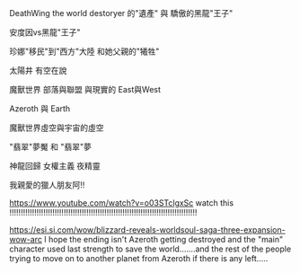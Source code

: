 DeathWing the world destoryer 的"遺產" 與 驕傲的黑龍"王子" 

安度因vs黑龍"王子" 

珍娜"移民"到"西方"大陸 和她父親的"犧牲"

太陽井 有空在說

魔獸世界 部落與聯盟 與現實的 East與West 

Azeroth 與 Earth

魔獸世界虛空與宇宙的虛空

"翡翠"夢魘 和 "翡翠"夢

神龍回歸 女權主義 夜精靈

我親愛的獵人朋友阿!!

https://www.youtube.com/watch?v=o03STclgxSc 
watch this !!!!!!!!!!!!!!!!!!!!!!!!!!!!!!!!!!!!!!!!!!!!!!!!!!!!!!!!!!!!!!!!!!!!!!!!!!!!!!!!!!!


https://esi.si.com/wow/blizzard-reveals-worldsoul-saga-three-expansion-wow-arc
I hope the ending isn't Azeroth getting destroyed and the "main" character used last strength to save the world.......and the rest of the people trying to move on to another planet from Azeroth if there is any left.....

